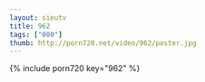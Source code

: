 ```yaml
--- 
layout: sieutv
title: 962
tags: ["000"]
thumb: http://porn720.net/video/962/poster.jpg
---
```

{% include porn720 key="962" %} 
